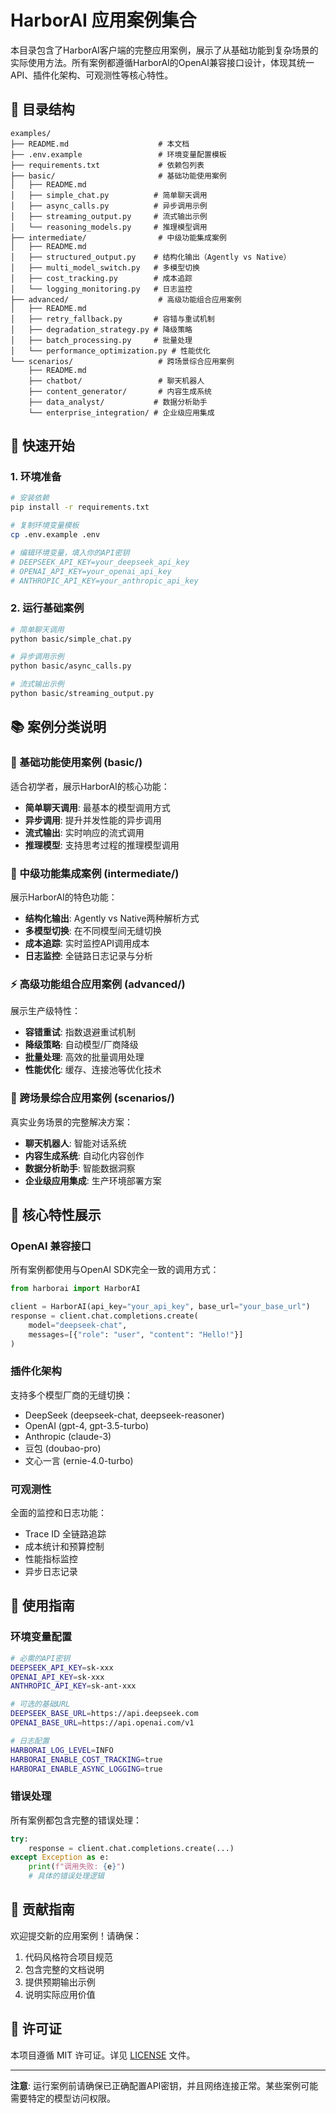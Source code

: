 # HarborAI 应用案例集合

本目录包含了HarborAI客户端的完整应用案例，展示了从基础功能到复杂场景的实际使用方法。所有案例都遵循HarborAI的OpenAI兼容接口设计，体现其统一API、插件化架构、可观测性等核心特性。

## 📁 目录结构

```
examples/
├── README.md                    # 本文档
├── .env.example                 # 环境变量配置模板
├── requirements.txt             # 依赖包列表
├── basic/                       # 基础功能使用案例
│   ├── README.md
│   ├── simple_chat.py          # 简单聊天调用
│   ├── async_calls.py          # 异步调用示例
│   ├── streaming_output.py     # 流式输出示例
│   └── reasoning_models.py     # 推理模型调用
├── intermediate/                # 中级功能集成案例
│   ├── README.md
│   ├── structured_output.py    # 结构化输出（Agently vs Native）
│   ├── multi_model_switch.py   # 多模型切换
│   ├── cost_tracking.py        # 成本追踪
│   └── logging_monitoring.py   # 日志监控
├── advanced/                    # 高级功能组合应用案例
│   ├── README.md
│   ├── retry_fallback.py       # 容错与重试机制
│   ├── degradation_strategy.py # 降级策略
│   ├── batch_processing.py     # 批量处理
│   └── performance_optimization.py # 性能优化
└── scenarios/                   # 跨场景综合应用案例
    ├── README.md
    ├── chatbot/                 # 聊天机器人
    ├── content_generator/       # 内容生成系统
    ├── data_analyst/           # 数据分析助手
    └── enterprise_integration/ # 企业级应用集成
```

## 🚀 快速开始

### 1. 环境准备

```bash
# 安装依赖
pip install -r requirements.txt

# 复制环境变量模板
cp .env.example .env

# 编辑环境变量，填入你的API密钥
# DEEPSEEK_API_KEY=your_deepseek_api_key
# OPENAI_API_KEY=your_openai_api_key
# ANTHROPIC_API_KEY=your_anthropic_api_key
```

### 2. 运行基础案例

```bash
# 简单聊天调用
python basic/simple_chat.py

# 异步调用示例
python basic/async_calls.py

# 流式输出示例
python basic/streaming_output.py
```

## 📚 案例分类说明

### 🔰 基础功能使用案例 (basic/)

适合初学者，展示HarborAI的核心功能：
- **简单聊天调用**: 最基本的模型调用方式
- **异步调用**: 提升并发性能的异步调用
- **流式输出**: 实时响应的流式调用
- **推理模型**: 支持思考过程的推理模型调用

### 🔧 中级功能集成案例 (intermediate/)

展示HarborAI的特色功能：
- **结构化输出**: Agently vs Native两种解析方式
- **多模型切换**: 在不同模型间无缝切换
- **成本追踪**: 实时监控API调用成本
- **日志监控**: 全链路日志记录与分析

### ⚡ 高级功能组合应用案例 (advanced/)

展示生产级特性：
- **容错重试**: 指数退避重试机制
- **降级策略**: 自动模型/厂商降级
- **批量处理**: 高效的批量调用处理
- **性能优化**: 缓存、连接池等优化技术

### 🎯 跨场景综合应用案例 (scenarios/)

真实业务场景的完整解决方案：
- **聊天机器人**: 智能对话系统
- **内容生成系统**: 自动化内容创作
- **数据分析助手**: 智能数据洞察
- **企业级应用集成**: 生产环境部署方案

## 🔑 核心特性展示

### OpenAI 兼容接口
所有案例都使用与OpenAI SDK完全一致的调用方式：
```python
from harborai import HarborAI

client = HarborAI(api_key="your_api_key", base_url="your_base_url")
response = client.chat.completions.create(
    model="deepseek-chat",
    messages=[{"role": "user", "content": "Hello!"}]
)
```

### 插件化架构
支持多个模型厂商的无缝切换：
- DeepSeek (deepseek-chat, deepseek-reasoner)
- OpenAI (gpt-4, gpt-3.5-turbo)
- Anthropic (claude-3)
- 豆包 (doubao-pro)
- 文心一言 (ernie-4.0-turbo)

### 可观测性
全面的监控和日志功能：
- Trace ID 全链路追踪
- 成本统计和预算控制
- 性能指标监控
- 异步日志记录

## 📖 使用指南

### 环境变量配置
```bash
# 必需的API密钥
DEEPSEEK_API_KEY=sk-xxx
OPENAI_API_KEY=sk-xxx
ANTHROPIC_API_KEY=sk-ant-xxx

# 可选的基础URL
DEEPSEEK_BASE_URL=https://api.deepseek.com
OPENAI_BASE_URL=https://api.openai.com/v1

# 日志配置
HARBORAI_LOG_LEVEL=INFO
HARBORAI_ENABLE_COST_TRACKING=true
HARBORAI_ENABLE_ASYNC_LOGGING=true
```

### 错误处理
所有案例都包含完整的错误处理：
```python
try:
    response = client.chat.completions.create(...)
except Exception as e:
    print(f"调用失败: {e}")
    # 具体的错误处理逻辑
```

## 🤝 贡献指南

欢迎提交新的应用案例！请确保：
1. 代码风格符合项目规范
2. 包含完整的文档说明
3. 提供预期输出示例
4. 说明实际应用价值

## 📄 许可证

本项目遵循 MIT 许可证。详见 [LICENSE](../LICENSE) 文件。

---

**注意**: 运行案例前请确保已正确配置API密钥，并且网络连接正常。某些案例可能需要特定的模型访问权限。